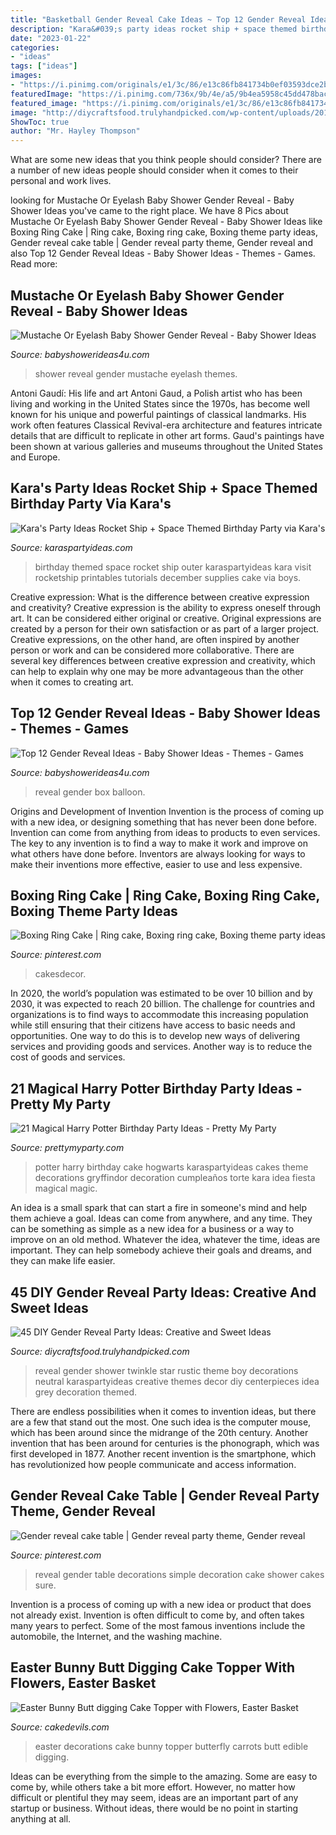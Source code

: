 ```yaml
---
title: "Basketball Gender Reveal Cake Ideas ~ Top 12 Gender Reveal Ideas"
description: "Kara&#039;s party ideas rocket ship + space themed birthday party via kara&#039;s"
date: "2023-01-22"
categories:
- "ideas"
tags: ["ideas"]
images:
- "https://i.pinimg.com/originals/e1/3c/86/e13c86fb841734b0ef03593dce2b020f.jpg"
featuredImage: "https://i.pinimg.com/736x/9b/4e/a5/9b4ea5958c45dd478bac3ae7bdf6083a.jpg"
featured_image: "https://i.pinimg.com/originals/e1/3c/86/e13c86fb841734b0ef03593dce2b020f.jpg"
image: "http://diycraftsfood.trulyhandpicked.com/wp-content/uploads/2018/11/gender-reveal-announcement-party-ideas-e35n9rgtp7-trulyhandpicked.jpg"
ShowToc: true
author: "Mr. Hayley Thompson"
---
```



What are some new ideas that you think people should consider?
There are a number of new ideas people should consider when it comes to their personal and work lives.

	

		
looking for Mustache Or Eyelash Baby Shower Gender Reveal - Baby Shower Ideas you've came to the right place. We have 8 Pics about Mustache Or Eyelash Baby Shower Gender Reveal - Baby Shower Ideas like Boxing Ring Cake | Ring cake, Boxing ring cake, Boxing theme party ideas, Gender reveal cake table | Gender reveal party theme, Gender reveal and also Top 12 Gender Reveal Ideas - Baby Shower Ideas - Themes - Games. Read more:
		
    
## Mustache Or Eyelash Baby Shower Gender Reveal - Baby Shower Ideas

<img loading=lazy src="https://babyshowerideas4u.com/wp-content/uploads/2017/09/Mustache-Or-Eyelash-Baby-Shower-Gender-Reveal-Framed-Art-600x906.jpg" onerror="this.onerror=null;this.src='https://tse1.mm.bing.net/th?id=OIP.oQOLP3agRPP234km2AWt5AHaLL&amp;pid=15.1';" alt="Mustache Or Eyelash Baby Shower Gender Reveal - Baby Shower Ideas">

_Source: babyshowerideas4u.com_

>shower reveal gender mustache eyelash themes. 

	

Antoni Gaudí: His life and art
Antoni Gaud, a Polish artist who has been living and working in the United States since the 1970s, has become well known for his unique and powerful paintings of classical landmarks. His work often features Classical Revival-era architecture and features intricate details that are difficult to replicate in other art forms. Gaud's paintings have been shown at various galleries and museums throughout the United States and Europe.

    
## Kara&#039;s Party Ideas Rocket Ship + Space Themed Birthday Party Via Kara&#039;s

<img loading=lazy src="http://karaspartyideas.com/wp-content/uploads/2014/12/rocket4.jpg" onerror="this.onerror=null;this.src='https://tse1.mm.bing.net/th?id=OIP.y73ZqpsvU_2Pg2Ra7EZs-wHaLH&amp;pid=15.1';" alt="Kara&#039;s Party Ideas Rocket Ship + Space Themed Birthday Party via Kara&#039;s">

_Source: karaspartyideas.com_

>birthday themed space rocket ship outer karaspartyideas kara visit rocketship printables tutorials december supplies cake via boys. 

	

Creative expression: What is the difference between creative expression and creativity?
Creative expression is the ability to express oneself through art. It can be considered either original or creative. Original expressions are created by a person for their own satisfaction or as part of a larger project. Creative expressions, on the other hand, are often inspired by another person or work and can be considered more collaborative. There are several key differences between creative expression and creativity, which can help to explain why one may be more advantageous than the other when it comes to creating art.

    
## Top 12 Gender Reveal Ideas - Baby Shower Ideas - Themes - Games

<img loading=lazy src="http://www.babyshowerideas4u.com/wp-content/uploads/2018/04/gender-reveal-balloon-box-600x900.jpg" onerror="this.onerror=null;this.src='https://tse4.mm.bing.net/th?id=OIP.wCqIFbh5e6-fXik5SlCTYQHaLH&amp;pid=15.1';" alt="Top 12 Gender Reveal Ideas - Baby Shower Ideas - Themes - Games">

_Source: babyshowerideas4u.com_

>reveal gender box balloon. 

	

Origins and Development of Invention
Invention is the process of coming up with a new idea, or designing something that has never been done before. Invention can come from anything from ideas to products to even services. The key to any invention is to find a way to make it work and improve on what others have done before. Inventors are always looking for ways to make their inventions more effective, easier to use and less expensive.

    
## Boxing Ring Cake | Ring Cake, Boxing Ring Cake, Boxing Theme Party Ideas

<img loading=lazy src="https://i.pinimg.com/originals/e1/3c/86/e13c86fb841734b0ef03593dce2b020f.jpg" onerror="this.onerror=null;this.src='https://tse4.mm.bing.net/th?id=OIP.qYSztcPsT732aete3D9cpAHaLH&amp;pid=15.1';" alt="Boxing Ring Cake | Ring cake, Boxing ring cake, Boxing theme party ideas">

_Source: pinterest.com_

>cakesdecor. 

	

In 2020, the world’s population was estimated to be over 10 billion and by 2030, it was expected to reach 20 billion. The challenge for countries and organizations is to find ways to accommodate this increasing population while still ensuring that their citizens have access to basic needs and opportunities. One way to do this is to develop new ways of delivering services and providing goods and services. Another way is to reduce the cost of goods and services.

    
## 21 Magical Harry Potter Birthday Party Ideas - Pretty My Party

<img loading=lazy src="https://www.prettymyparty.com/wp-content/uploads/2017/07/harry-potter-birthday-cake-e1500691012615.jpg" onerror="this.onerror=null;this.src='https://tse2.mm.bing.net/th?id=OIP.qj0zmbtx7daxmAVyMjfIOQHaLH&amp;pid=15.1';" alt="21 Magical Harry Potter Birthday Party Ideas - Pretty My Party">

_Source: prettymyparty.com_

>potter harry birthday cake hogwarts karaspartyideas cakes theme decorations gryffindor decoration cumpleaños torte kara idea fiesta magical magic. 

	

An idea is a small spark that can start a fire in someone's mind and help them achieve a goal. Ideas can come from anywhere, and any time. They can be something as simple as a new idea for a business or a way to improve on an old method. Whatever the idea, whatever the time, ideas are important. They can help somebody achieve their goals and dreams, and they can make life easier.

    
## 45 DIY Gender Reveal Party Ideas: Creative And Sweet Ideas

<img loading=lazy src="http://diycraftsfood.trulyhandpicked.com/wp-content/uploads/2018/11/gender-reveal-announcement-party-ideas-e35n9rgtp7-trulyhandpicked.jpg" onerror="this.onerror=null;this.src='https://tse4.mm.bing.net/th?id=OIP.0pHxfp1Z2NKmI5gJ1GrYNAHaJ3&amp;pid=15.1';" alt="45 DIY Gender Reveal Party Ideas: Creative and Sweet Ideas">

_Source: diycraftsfood.trulyhandpicked.com_

>reveal gender shower twinkle star rustic theme boy decorations neutral karaspartyideas creative themes decor diy centerpieces idea grey decoration themed. 

	

There are endless possibilities when it comes to invention ideas, but there are a few that stand out the most. One such idea is the computer mouse, which has been around since the midrange of the 20th century. Another invention that has been around for centuries is the phonograph, which was first developed in 1877. Another recent invention is the smartphone, which has revolutionized how people communicate and access information.

    
## Gender Reveal Cake Table | Gender Reveal Party Theme, Gender Reveal

<img loading=lazy src="https://i.pinimg.com/736x/9b/4e/a5/9b4ea5958c45dd478bac3ae7bdf6083a.jpg" onerror="this.onerror=null;this.src='https://tse1.mm.bing.net/th?id=OIP.ST61ZJJQlOKesQTnLZTBSAHaJ3&amp;pid=15.1';" alt="Gender reveal cake table | Gender reveal party theme, Gender reveal">

_Source: pinterest.com_

>reveal gender table decorations simple decoration cake shower cakes sure. 

	

Invention is a process of coming up with a new idea or product that does not already exist. Invention is often difficult to come by, and often takes many years to perfect. Some of the most famous inventions include the automobile, the Internet, and the washing machine.

    
## Easter Bunny Butt Digging Cake Topper With Flowers, Easter Basket

<img loading=lazy src="http://www.cakedevils.com/uploads/1/0/9/0/10905695/s275947749466006588_p3788_i5_w640.jpeg" onerror="this.onerror=null;this.src='https://tse1.mm.bing.net/th?id=OIP.Akd0uqVnpdRWQdbykBVLNQHaIa&amp;pid=15.1';" alt="Easter Bunny Butt digging Cake Topper with Flowers, Easter Basket">

_Source: cakedevils.com_

>easter decorations cake bunny topper butterfly carrots butt edible digging. 

	

Ideas can be everything from the simple to the amazing. Some are easy to come by, while others take a bit more effort. However, no matter how difficult or plentiful they may seem, ideas are an important part of any startup or business. Without ideas, there would be no point in starting anything at all.

